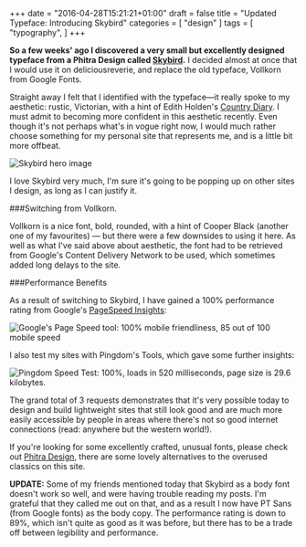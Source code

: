 +++
date = "2016-04-28T15:21:21+01:00"
draft = false
title = "Updated Typeface: Introducing Skybird"
categories = [
  "design"
]
tags = [ 
    "typography", 
]
+++

**So a few weeks' ago I discovered a very small but excellently designed typeface from a Phitra Design called [Skybird](http://phitradesign-fonts.com/#skybird "Phitra Design - Skybird").** I decided almost at once that I would use it on deliciousreverie, and replace the old typeface, Vollkorn from Google Fonts.

Straight away I felt that I identified with the typeface—it really spoke to my aesthetic: rustic, Victorian, with a hint of Edith Holden's [Country Diary](http://www.countrydiary.co.uk/ "Country Diary of an Edwardian Lady"). I must admit to becoming more confident in this aesthetic recently. Even though it's not perhaps what's in vogue right now, I would much rather choose something for my personal site that represents me, and is a little bit more offbeat.

![Skybird hero image](/perch/resources/skybird-hero-image.jpg)

I love Skybird very much, I'm sure it's going to be popping up on other sites I design, as long as I can justify it.

###Switching from Vollkorn.

Vollkorn is a nice font, bold, rounded, with a hint of Cooper Black (another one of my favourites) — but there were a few downsides to using it here. As well as what I've said above about aesthetic, the font had to be retrieved from Google's Content Delivery Network to be used, which sometimes added long delays to the site.

###Performance Benefits

As a result of switching to Skybird, I have gained a 100% performance rating from Google's [PageSpeed Insights](https://developers.google.com/speed/pagespeed/ "Page Speed Insights test"):

![Google's Page Speed tool: 100% mobile friendliness, 85 out of 100 mobile speed](/perch/resources/screen-shot-2016-06-12-at-16.17.33.png)

I also test my sites with Pingdom's Tools, which gave some further insights:

![Pingdom Speed Test: 100%, loads in 520 milliseconds, page size is 29.6 kilobytes.](/perch/resources/screen-shot-2016-06-12-at-16.12.51.png)

The grand total of 3 requests demonstrates that it's very possible today to design and build lightweight sites that still look good and are much more easily accessible by people in areas where there's not so good internet connections (read: anywhere but the western world!).

If you're looking for some excellently crafted, unusual fonts, please check out [Phitra Design](http://phitradesign-fonts.com/ "Phitra Design fonts home"), there are some lovely alternatives to the overused classics on this site.

**UPDATE:** Some of my friends mentioned today that Skybird as a body font doesn't work so well, and were having trouble reading my posts. I'm grateful that they called me out on that, and as a result I now have PT Sans (from Google fonts) as the body copy. The performance rating is down to 89%, which isn't quite as good as it was before, but there has to be a trade off between legibility and performance.
